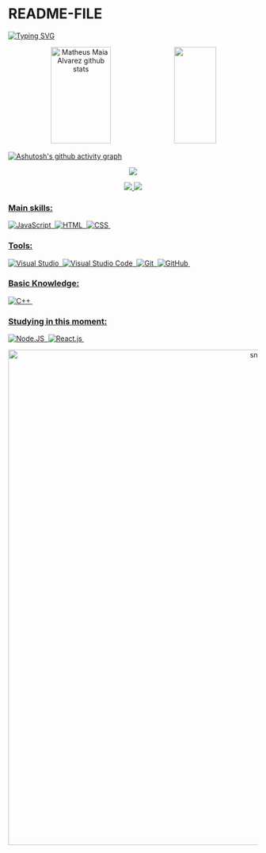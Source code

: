# README-FILE

[![Typing SVG](https://readme-typing-svg.herokuapp.com/?color=00bfbf&size=35&center=true&vCenter=true&width=1000&lines=HELLO,+MY+NAME+is+David+Rodrigues+Marcelino;I'm+16+years+old;I+am+from+Hortolandia,+SP;I+study+analysis+and+systems+development+at+Senai;Be+Welcome!+:%29)](https://git.io/typing-svg)


<div align="center">  
  <img width="49%" height="195px" src="https://github-readme-stats.vercel.app/api?username=davidmarceliino&show_icons=true&count_private=true&hide_border=true&title_color=00bfbf&icon_color=00bfbf&text_color=c9d1d9&bg_color=0d1117" alt="Matheus Maia Alvarez github stats" /> 
  <img width="41%" height="195px" src="https://github-readme-stats.vercel.app/api/top-langs/?username=davidmarceliino&layout=compact&hide_border=true&title_color=00bfbf&text_color=00bfbf&bg_color=0d1117" />
</div>


[![Ashutosh's github activity graph](https://github-readme-activity-graph.vercel.app/graph?username=davidmarceliino&bg_color=000000&color=15e5a6&line=07e9a5&point=0a855c&area=true&hide_border=true)](https://github.com/ashutosh00710/github-readme-activity-graph)

<p align="center">
  <img src="https://github-profile-trophy.vercel.app/?username=davidmarceliino&theme=dracula&row=2&no-bg=true&column=3&margin-w=15&margin-h=15" />
</p>




  
<div align="center">  
<a href="https://www.instagram.com/rodrigues_david05/" target="_blank"><img src="https://img.shields.io/badge/-Instagram-%23E4405F?style=for-the-badge&logo=instagram&logoColor=white"</a>
<a href="https://www.linkedin.com/in/david-rodrigues-marcelino-334038279/" target="_blank"><img src="https://img.shields.io/badge/LinkedIn-0077B5?style=for-the-badge&logo=linkedin&logoColor=white"</a>
</div> 

### Main skills:
![JavaScript](https://img.shields.io/badge/-JavaScript-0D1117?style=for-the-badge&logo=javascript&labelColor=0D1117&textColor=0D1117)&nbsp;
![HTML](https://img.shields.io/badge/-HTML-0D1117?style=for-the-badge&logo=html5&labelColor=0D1117)&nbsp;
![CSS](https://img.shields.io/badge/-CSS-0D1117?style=for-the-badge&logo=CSS3&logoColor=1572B6&labelColor=0D1117)&nbsp;
 
### Tools:
![Visual Studio](https://img.shields.io/badge/-Visual%20Studio-0D1117?style=for-the-badge&logo=visual-studio&logoColor=C8A2C8&labelColor=0D1117)&nbsp;
![Visual Studio Code](https://img.shields.io/badge/-Visual%20Studio%20Code-0D1117?style=for-the-badge&logo=visual-studio-code&logoColor=0D1117&labelColor=0D1117)&nbsp;
![Git](https://img.shields.io/badge/-Git-0D1117?style=for-the-badge&logo=git&labelColor=0D1117)&nbsp;
![GitHub](https://img.shields.io/badge/-GitHub-0D1117?style=for-the-badge&logo=github&labelColor=0D1117)&nbsp;

 
### Basic Knowledge:
![C++](https://img.shields.io/badge/C++-0D1117?style=for-the-badge&logo=C%2B%2B&&labelColor=0D1117&textColor=0D1117)&nbsp;

  
### Studying in this moment:
![Node.JS](https://img.shields.io/badge/-Node.JS-0D1117?style=for-the-badge&logo=node.js&labelColor=0D1117&textColor=0D1117)&nbsp;
![React.js](https://img.shields.io/badge/-React.js-0D1117?style=for-the-badge&logo=react&labelColor=0D1117)&nbsp;

<p align="center">
 <img width="1000" src="assets/github-snake.svg" alt="snake"/>
</p>

<div id="header" align="center">
  <img src="https://komarev.com/ghpvc/?username=davidmarceliino&style=for-the-badge&color=orange" alt=""/>
</div>
